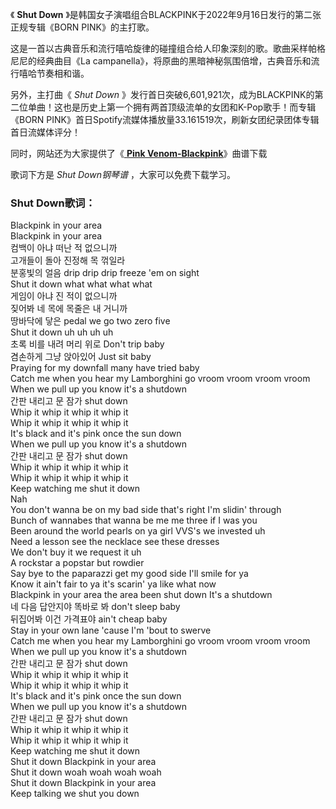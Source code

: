

《 **Shut Down** 》是韩国女子演唱组合BLACKPINK于2022年9月16日发行的第二张正规专辑《BORN PINK》的主打歌。

这是一首以古典音乐和流行嘻哈旋律的碰撞组合给人印象深刻的歌。歌曲采样帕格尼尼的经典曲目《La
campanella》，将原曲的黑暗神秘氛围倍增，古典音乐和流行嘻哈节奏相和谐。

另外，主打曲《 _Shut Down_
》发行首日突破6,601,921次，成为BLACKPINK的第二位单曲！这也是历史上第一个拥有两首顶级流单的女团和K-Pop歌手！而专辑《BORN
PINK》首日Spotify流媒体播放量33.161519次，刷新女团纪录团体专辑首日流媒体评分！

同时，网站还为大家提供了《[ **Pink Venom-Blackpink**](Music-14391.html "Pink Venom-
Blackpink")》曲谱下载

歌词下方是 _Shut Down钢琴谱_ ，大家可以免费下载学习。

### Shut Down歌词：

Blackpink in your area  
Blackpink in your area  
컴백이 아냐 떠난 적 없으니까  
고개들이 돌아 진정해 목 꺾일라  
분홍빛의 얼음 drip drip drip freeze 'em on sight  
Shut it down what what what what  
게임이 아냐 진 적이 없으니까  
짖어봐 네 목에 목줄은 내 거니까  
땅바닥에 닿은 pedal we go two zero five  
Shut it down uh uh uh uh  
초록 비를 내려 머리 위로 Don't trip baby  
겸손하게 그냥 앉아있어 Just sit baby  
Praying for my downfall many have tried baby  
Catch me when you hear my Lamborghini go vroom vroom vroom vroom  
When we pull up you know it's a shutdown  
간판 내리고 문 잠가 shut down  
Whip it whip it whip it whip it  
Whip it whip it whip it whip it  
It's black and it's pink once the sun down  
When we pull up you know it's a shutdown  
간판 내리고 문 잠가 shut down  
Whip it whip it whip it whip it  
Whip it whip it whip it whip it  
Keep watching me shut it down  
Nah  
You don't wanna be on my bad side that's right I'm slidin' through  
Bunch of wannabes that wanna be me me three if I was you  
Been around the world pearls on ya girl VVS's we invested uh  
Need a lesson see the necklace see these dresses  
We don't buy it we request it uh  
A rockstar a popstar but rowdier  
Say bye to the paparazzi get my good side I'll smile for ya  
Know it ain't fair to ya it's scarin' ya like what now  
Blackpink in your area the area been shut down It's a shutdown  
네 다음 답안지야 똑바로 봐 don't sleep baby  
뒤집어봐 이건 가격표야 ain't cheap baby  
Stay in your own lane 'cause I'm 'bout to swerve  
Catch me when you hear my Lamborghini go vroom vroom vroom vroom  
When we pull up you know it's a shutdown  
간판 내리고 문 잠가 shut down  
Whip it whip it whip it whip it  
Whip it whip it whip it whip it  
It's black and it's pink once the sun down  
When we pull up you know it's a shutdown  
간판 내리고 문 잠가 shut down  
Whip it whip it whip it whip it  
Whip it whip it whip it whip it  
Keep watching me shut it down  
Shut it down Blackpink in your area  
Shut it down woah woah woah woah  
Shut it down Blackpink in your area  
Keep talking we shut you down

